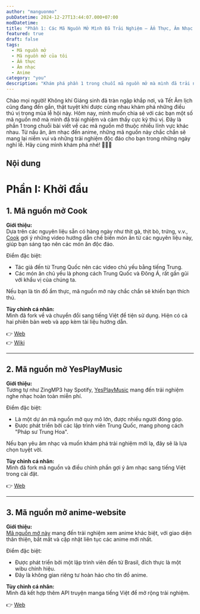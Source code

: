 ```yaml
---
author: "manguonmo"
pubDatetime: 2024-12-27T13:44:07.000+07:00
modDatetime: 
title: "Phần 1: Các Mã Nguồn Mở Mình Đã Trải Nghiệm – Ẩm Thực, Âm Nhạc và Anime"
featured: true
draft: false
tags:
  - Mã nguồn mở
  - Mã nguồn mở của tôi
  - Ẩm thực
  - Âm nhạc
  - Anime
category: "you"
description: "Khám phá phần 1 trong chuỗi mã nguồn mở mà mình đã trải nghiệm, gồm Cook, YesPlayMusic và anime-website. Hoàn toàn miễn phí, dễ tùy chỉnh, phù hợp với nhiều sở thích!"
---
```


Chào mọi người! Không khí Giáng sinh đã tràn ngập khắp nơi, và Tết Âm lịch cũng đang đến gần, thật tuyệt khi được cùng nhau khám phá những điều thú vị trong mùa lễ hội này. Hôm nay, mình muốn chia sẻ với các bạn một số mã nguồn mở mà mình đã trải nghiệm và cảm thấy cực kỳ thú vị. Đây là phần 1 trong chuỗi bài viết về các mã nguồn mở thuộc nhiều lĩnh vực khác nhau. Từ nấu ăn, âm nhạc đến anime, những mã nguồn này chắc chắn sẽ mang lại niềm vui và những trải nghiệm độc đáo cho bạn trong những ngày nghỉ lễ. Hãy cùng mình khám phá nhé! 🎄🌟🎉

## Nội dung

# **Phần I: Khởi đầu**  

## **1. Mã nguồn mở Cook**  
**Giới thiệu:**  
Dựa trên các nguyên liệu sẵn có hàng ngày như thịt gà, thịt bò, trứng, v.v., [Cook](https://github.com/YunYouJun/cook) gợi ý những video hướng dẫn chế biến món ăn từ các nguyên liệu này, giúp bạn sáng tạo nên các món ăn độc đáo.  

Điểm đặc biệt:  
- Tác giả đến từ Trung Quốc nên các video chủ yếu bằng tiếng Trung.  
- Các món ăn chủ yếu là phong cách Trung Quốc và Đông Á, rất gần gũi với khẩu vị của chúng ta.  

Nếu bạn là tín đồ ẩm thực, mã nguồn mở này chắc chắn sẽ khiến bạn thích thú.  

**Tùy chỉnh cá nhân:**  
Mình đã fork về và chuyển đổi sang tiếng Việt để tiện sử dụng. Hiện có cả hai phiên bản web và app kèm tài liệu hướng dẫn.  

👉 [Web](https://cook-livid.vercel.app/)  
👉 [Wiki](https://cook-wiki.vercel.app/)  

---

## **2. Mã nguồn mở YesPlayMusic**  
**Giới thiệu:**  
Tương tự như ZingMP3 hay Spotify, [YesPlayMusic](https://github.com/qier222/YesPlayMusic) mang đến trải nghiệm nghe nhạc hoàn toàn miễn phí.  

Điểm đặc biệt:  
- Là một dự án mã nguồn mở quy mô lớn, được nhiều người đóng góp.  
- Được phát triển bởi các lập trình viên Trung Quốc, mang phong cách "Pháp sư Trung Hoa".  

Nếu bạn yêu âm nhạc và muốn khám phá trải nghiệm mới lạ, đây sẽ là lựa chọn tuyệt vời.  

**Tùy chỉnh cá nhân:**  
Mình đã fork mã nguồn và điều chỉnh phần gợi ý âm nhạc sang tiếng Việt trong cài đặt.  

👉 [Web](https://chiaser-music.vercel.app/)  

---

## **3. Mã nguồn mở anime-website**  
**Giới thiệu:**  
[Mã nguồn mở này](https://github.com/ErickLimaS/anime-website) mang đến trải nghiệm xem anime khác biệt, với giao diện thân thiện, bắt mắt và cập nhật liên tục các anime mới nhất.  

Điểm đặc biệt:  
- Được phát triển bởi một lập trình viên đến từ Brasil, đích thực là một wibu chính hiệu.  
- Đây là không gian riêng tư hoàn hảo cho tín đồ anime.  

**Tùy chỉnh cá nhân:**  
Mình đã kết hợp thêm API truyện manga tiếng Việt để mở rộng trải nghiệm.  

👉 [Web](https://chiaser-anime.vercel.app/)  

